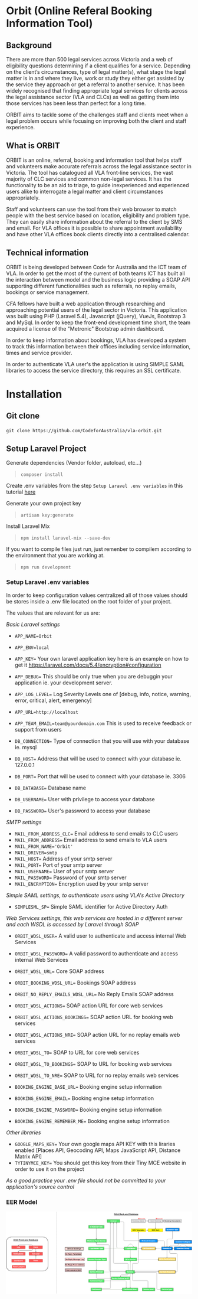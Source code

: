 # Orbit (Online Referal Booking Information Tool)

## Background

There are more than 500 legal services across Victoria and a web of eligibility questions determining if a client qualifies for a service. Depending on the client’s circumstances, type of legal matter(s), what stage the legal matter is in and where they live, work or study they either get assisted by the service they approach or get a referral to another service.
It has been widely recognised that finding appropriate legal services for clients across the legal assistance sector (VLA and CLCs) as well as getting them into those services has been less than perfect for a long time.

ORBIT aims to tackle some of the challenges staff and clients meet when a legal problem occurs while focusing on improving both the client and staff experience.

## What is ORBIT

ORBIT is an online, referral, booking and information tool that helps staff and volunteers make accurate referrals across the legal assistance sector in Victoria. The tool has catalogued all VLA front-line services, the vast majority of CLC services and common non-legal services. It has the functionality to be an aid to triage, to guide inexperienced and experienced users alike to interrogate a legal matter and client circumstances appropriately.

Staff and volunteers can use the tool from their web browser to match people with the best service based on location, eligibility and problem type. They can easily share information about the referral to the client by SMS and email.
For VLA offices it is possible to share appointment availability and have other VLA offices book clients directly into a centralised calendar.

## Technical information

ORBIT is being developed between Code for Australia and the ICT team of VLA. In order to get the most of the current of both teams ICT has built all the interaction between model and the business logic providing a SOAP API supporting different functionalities such as referrals, no replay emails, bookings or service management.

CFA fellows have built a web application through researching and approaching potential users of the legal sector in Victoria. This application was built using PHP (Laravel 5.4), Javascript (jQuery), VueJs, Bootstrap 3 and MySql. In order to keep the front-end development time short, the team acquired a license of the "Metronic" Bootstrap admin dashboard.

In order to keep information about bookings, VLA has developed a system to track this information between their offices including service information, times and service provider.

In order to authenticate VLA user's the application is using SIMPLE SAML libraries to access the service directory, this requires an SSL certificate.

# Installation

## Git clone

`git clone https://github.com/CodeforAustralia/vla-orbit.git`

## Setup Laravel Project

Generate dependencies (Vendor folder, autoload, etc...)
> `composer install`

Create .env variables from the step `Setup Laravel .env variables` in this tutorial [here](https://github.com/CodeforAustralia/vla-orbit#setup-laravel-env-variables)

Generate your own project key
> `artisan key:generate`

Install Laravel Mix
> `npm install laravel-mix --save-dev`

If you want to compile files just run, just remenber to compilem according to the environment that you are working at.
> `npm run development`

### Setup Laravel .env variables

In order to keep configuration values centralized all of those values should be stores inside a .env file located on the root folder of your project.

The values that are relevant for us are:

*Basic Laravel settings*

* `APP_NAME=Orbit`
* `APP_ENV=local`
* `APP_KEY=` Your own laravel application key here is an example on how to get it https://laravel.com/docs/5.4/encryption#configuration
* `APP_DEBUG=` This should be only true when you are debuggin your application ie. your development server.
* `APP_LOG_LEVEL=` Log Severity Levels one of [debug, info, notice, warning, error, critical, alert, emergency]
* `APP_URL=http://localhost`
* `APP_TEAM_EMAIL=team@yourdomain.com` This is used to receive feedback or support from users

* `DB_CONNECTION=` Type of connection that you will use with your database ie. mysql
* `DB_HOST=` Address that will be used to connect with your database ie. 127.0.0.1
* `DB_PORT=` Port that will be used to connect with your database ie. 3306
* `DB_DATABASE=` Database name
* `DB_USERNAME=` User with privilege to access your database
* `DB_PASSWORD=` User's password to access your database

*SMTP settings*

* `MAIL_FROM_ADDRESS_CLC=` Email address to send emails to CLC users
* `MAIL_FROM_ADDRESS=`  Email address to send emails to VLA users
* `MAIL_FROM_NAME='Orbit'`
* `MAIL_DRIVER=smtp`
* `MAIL_HOST=` Address of your smtp server
* `MAIL_PORT=` Port of your smtp server
* `MAIL_USERNAME=` User of your smtp server
* `MAIL_PASSWORD=` Password of your smtp server
* `MAIL_ENCRYPTION=` Encryption used by your smtp server

*Simple SAML settings, to authenticate users using VLA's Active Directory*

* `SIMPLESML_SP=` Simple SAML identifier for Active Directory Auth

*Web Services settings, this web services are hosted in a different server and each WSDL is accessed by Laravel through SOAP*

* `ORBIT_WDSL_USER=` A valid user to authenticate and access internal Web Services
* `ORBIT_WDSL_PASSWORD=` A valid password to authenticate and access internal Web Services

* `ORBIT_WDSL_URL=` Core SOAP address
* `ORBIT_BOOKING_WDSL_URL=` Bookings SOAP address
* `ORBIT_NO_REPLY_EMAILS_WDSL_URL=` No Reply Emails SOAP address

* `ORBIT_WDSL_ACTIONS=` SOAP action URL for core web services
* `ORBIT_WDSL_ACTIONS_BOOKINGS=` SOAP action URL for booking web services
* `ORBIT_WDSL_ACTIONS_NRE=` SOAP action URL for no replay emails web services

* `ORBIT_WDSL_TO=` SOAP to URL for core web services
* `ORBIT_WDSL_TO_BOOKINGS=` SOAP to URL for booking web services
* `ORBIT_WDSL_TO_NRE=` SOAP to URL for no replay emails web services

* `BOOKING_ENGINE_BASE_URL=` Booking engine setup information
* `BOOKING_ENGINE_EMAIL=` Booking engine setup information
* `BOOKING_ENGINE_PASSWORD=` Booking engine setup information
* `BOOKING_ENGINE_REMEMBER_ME=` Booking engine setup information

*Other libraries*

* `GOOGLE_MAPS_KEY=` Your own google maps API KEY with this liraries enabled [Places API, Geocoding API, Maps JavaScript API, Distance Matrix API]
* `TYTINYMCE_KEY=` You should get this key from their Tiny MCE website in order to use it on the project

*As a good practice your .env file should not be committed to your application's source control*

### EER Model

![Orbit EER](https://github.com/CodeforAustralia/vla-orbit/blob/master/public/assets/global/img/Orbit%20EER.png "Orbit EER")

